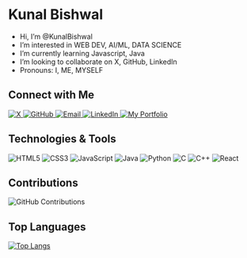 # Kunal Bishwal
- Hi, I’m @KunalBishwal
- I’m interested in WEB DEV, AI/ML, DATA SCIENCE
- I’m currently learning Javascript, Java
- I’m looking to collaborate on X, GitHub, LinkedIn
- Pronouns: I, ME, MYSELF

## Connect with Me
<a href="https://x.com/KunalBishwal18" target="_blank">
  <img src="https://img.shields.io/badge/-X-1DA1F2?style=for-the-badge&logo=X&logoColor=white" alt="X" />
</a>
<a href="https://github.com/KunalBishwal" target="_blank">
  <img src="https://img.shields.io/badge/-GitHub-181717?style=for-the-badge&logo=github&logoColor=white" alt="GitHub" />
</a>
<a href="mailto:kunalbishwal2004@gmail.com" target="_blank">
  <img src="https://img.shields.io/badge/-Email-D14836?style=for-the-badge&logo=gmail&logoColor=white" alt="Email" />
</a>
<a href="https://www.linkedin.com/in/kunalbishwal" target="_blank">
  <img src="https://img.shields.io/badge/-LinkedIn-0A66C2?style=for-the-badge&logo=LinkedIn&logoColor=white" alt="LinkedIn" />
</a>
<a href="https://my-ideportfolio.netlify.app" target="_blank">
  <img src="https://img.shields.io/badge/-Portfolio-4D8C2C?style=for-the-badge&logo=appveyor&logoColor=white" alt="My Portfolio" />
</a>

## Technologies & Tools
![HTML5](https://img.shields.io/badge/-HTML5-E34F26?logo=html5&logoColor=fff)
![CSS3](https://img.shields.io/badge/-CSS3-1572B6?logo=css3&logoColor=fff)
![JavaScript](https://img.shields.io/badge/-JavaScript-F7DF1E?logo=javascript&logoColor=000)
![Java](https://img.shields.io/badge/-Java-007396?logo=java&logoColor=fff)
![Python](https://img.shields.io/badge/-Python-3776AB?logo=python&logoColor=fff)
![C](https://img.shields.io/badge/-C-A8B9CC?logo=c&logoColor=fff)
![C++](https://img.shields.io/badge/-C++-00599C?logo=cplusplus&logoColor=fff)
![React](https://img.shields.io/badge/-React-61DAFB?logo=react&logoColor=000)

## Contributions
![GitHub Contributions](https://github-readme-stats.vercel.app/api?username=KunalBishwal&show_icons=true&theme=dark)

## Top Languages
[![Top Langs](https://github-readme-stats.vercel.app/api/top-langs/?username=KunalBishwal&layout=compact&theme=dark)](https://github.com/KunalBishwal)
